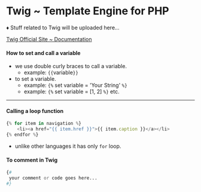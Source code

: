 # Twig ~ Template Engine for PHP

♦ Stuff related to Twig will be uploaded here...

[Twig Official Site ~ Documentation](https://twig.symfony.com/doc/3.x/)

#### How to set and call a variable
* we use double curly braces to call a variable.
    * example: `{{`variable`}}`
* to set a variable.
    * example: `{%` set variable = 'Your String' `%}`
    * example: `{%` set variable = [1, 2] `%}` etc.
---
#### Calling a loop function
```javascript
{% for item in navigation %}
    <li><a href="{{ item.href }}">{{ item.caption }}</a></li>
{% endfor %}
```
* unlike other languages it has only `for` loop.

#### To comment in Twig
```php
{#
 your comment or code goes here...
#}
```
